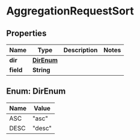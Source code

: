 

# AggregationRequestSort


## Properties

| Name | Type | Description | Notes |
|------------ | ------------- | ------------- | -------------|
|**dir** | [**DirEnum**](#DirEnum) |  |  |
|**field** | **String** |  |  |



## Enum: DirEnum

| Name | Value |
|---- | -----|
| ASC | &quot;asc&quot; |
| DESC | &quot;desc&quot; |



